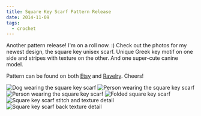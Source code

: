 ```yaml
---
title: Square Key Scarf Pattern Release
date: 2014-11-09
tags:
  - crochet
---
```

Another pattern release!  I'm on a roll now.  :)  Check out the photos for my newest design, the square key unisex scarf.  Unique Greek key motif on one side and stripes with texture on the other.  And one super-cute canine model.

Pattern can be found on both [Etsy](https://www.etsy.com/listing/210457515/square-key-unisex-scarf-crochet-pattern) and [Ravelry](http://www.ravelry.com/patterns/library/square-key-unisex-scarf).  Cheers!

![Dog wearing the square key scarf](/img/square-key/square-key-dog.JPG)
![Person wearing the square key scarf](/img/square-key/square-key1.JPG)
![Person wearing the square key scarf](/img/square-key/square-key2.JPG)
![Folded square key scarf](/img/square-key/square-key3.JPG)
![Square key scarf stitch and texture detail](/img/square-key/square-key4.JPG)
![Square key scarf back texture detail](/img/square-key/square-key5.JPG)
